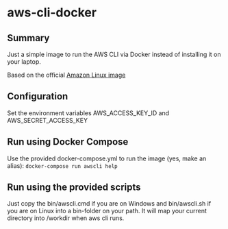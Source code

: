 # aws-cli-docker

## Summary
Just a simple image to run the AWS CLI via Docker instead of installing it on your laptop.

Based on the official [Amazon Linux image](https://hub.docker.com/_/amazonlinux/) 

## Configuration
Set the environment variables AWS_ACCESS_KEY_ID and AWS_SECRET_ACCESS_KEY

## Run using Docker Compose
Use the provided docker-compose.yml to run the image (yes, make an alias):
`docker-compose run awscli help` 

## Run using the provided scripts
Just copy the bin/awscli.cmd if you are on Windows and bin/awscli.sh if you are on Linux into a bin-folder on your path.
It will map your current directory into /workdir when aws cli runs.
